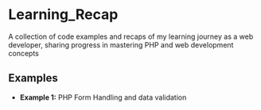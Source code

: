 # Learning_Recap

A collection of code examples and recaps of my learning journey as a web developer, sharing progress in mastering PHP and web development concepts

## Examples 

- **Example 1:** PHP Form Handling and data validation 
